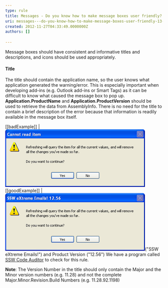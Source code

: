 ```yaml
---
type: rule
title: Messages - Do you know how to make message boxes user friendly? (1/3 Titles)
uri: messages---do-you-know-how-to-make-message-boxes-user-friendly-13-titles
created: 2012-11-27T04:33:49.0000000Z
authors: []

---
```


Message boxes should have consistent and informative titles and descriptions, and icons should be used appropriately.
   
#### Title

The title should contain the application name, so the user knows what application generated the warning/error. This is especially important when developing add-ins (e.g. Outlook add-ins or Smart Tags) as it can be difficult to know what caused the message box to pop up. **Application.ProductName** and **Application.ProductVersion** should be used to retrieve the data from AssemblyInfo. There is no need for the title to contain a brief description of the error because that information is readily available in the message box itself.

[[badExample]]
| ![Title contains brief description of error, which is already contained in the message box](../../assets/BadMsgTitle.jpg)
[[goodExample]]
| ![Title contains Product Name](../../assets/GoodMsgTitle.jpg)("SSW eXtreme Emails!") and Product Version ("12.56")
We have a program called [SSW Code Auditor](http://www.ssw.com.au/ssw/CodeAuditor/Rules.aspx#TitleCS) to check for this rule.

**Note**: The Version Number in the title should only contain the Major and the Minor version numbers (e.g. 11.28) and not the complete Major.Minor.Revision.Build Numbers (e.g. 11.28.92.1198)
